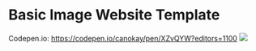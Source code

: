 # Basic Image Website Template
Codepen.io: https://codepen.io/canokay/pen/XZvQYW?editors=1100
<img src="https://i.hizliresim.com/QVNOjv.jpg">
